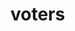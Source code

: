 
<!-- README.md is generated from README.Rmd. Please edit that file -->

# voters

<!-- badges: start -->
<!-- badges: end -->
